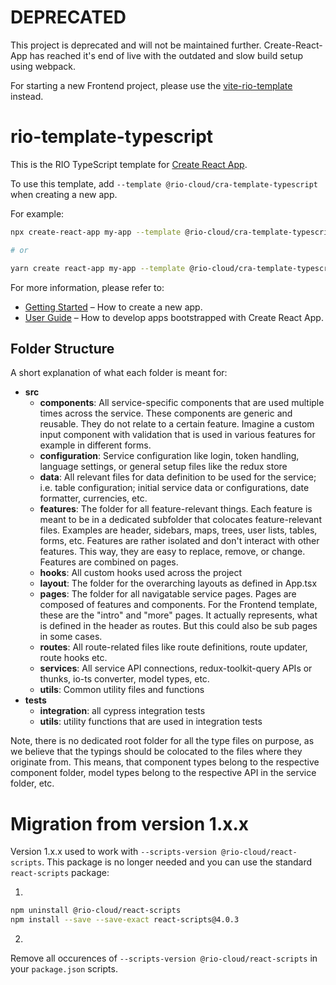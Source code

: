 # DEPRECATED
This project is deprecated and will not be maintained further. Create-React-App has reached it's end of live with the outdated and slow build setup using webpack.

For starting a new Frontend project, please use the [vite-rio-template](https://github.com/rio-cloud/vite-rio-template) instead.

# rio-template-typescript

This is the RIO TypeScript template for [Create React App](https://github.com/facebook/create-react-app).

To use this template, add `--template @rio-cloud/cra-template-typescript` when creating a new app.

For example:

```sh
npx create-react-app my-app --template @rio-cloud/cra-template-typescript --use-npm

# or

yarn create react-app my-app --template @rio-cloud/cra-template-typescript
```

For more information, please refer to:

- [Getting Started](https://create-react-app.dev/docs/getting-started) – How to create a new app.
- [User Guide](https://create-react-app.dev) – How to develop apps bootstrapped with Create React App.

## Folder Structure
A short explanation of what each folder is meant for:

- **src**
    - **components**: All service-specific components that are used multiple times across the service. These components are generic and reusable. They do not relate to a certain feature. Imagine a custom input component with validation that is used in various features for example in different forms.
    - **configuration**: Service configuration like login, token handling, language settings, or general setup files like the redux store
    - **data**: All relevant files for data definition to be used for the service; i.e. table configuration; initial service data or configurations, date formatter, currencies, etc.
    - **features**: The folder for all feature-relevant things. Each feature is meant to be in a dedicated subfolder that colocates feature-relevant files. Examples are header, sidebars, maps, trees, user lists, tables, forms, etc. Features are rather isolated and don't interact with other features. This way, they are easy to replace, remove, or change. Features are combined on pages.
    - **hooks**: All custom hooks used across the project
    - **layout**: The folder for the overarching layouts as defined in App.tsx
    - **pages**: The folder for all navigatable service pages. Pages are composed of features and components. For the Frontend template, these are the "intro" and "more" pages. It actually represents, what is defined in the header as routes. But this could also be sub pages in some cases.
    - **routes**: All route-related files like route definitions, route updater, route hooks etc.
    - **services**: All service API connections, redux-toolkit-query APIs or thunks, io-ts converter, model types, etc.
    - **utils**: Common utility files and functions
- **tests**
    - **integration**: all cypress integration tests
    - **utils**: utility functions that are used in integration tests

Note, there is no dedicated root folder for all the type files on purpose, as we believe that the typings should be colocated to the files where they originate from. This means, that component types belong to the respective component folder, model types belong to the respective API in the service folder, etc.

# Migration from version 1.x.x

Version 1.x.x used to work with `--scripts-version @rio-cloud/react-scripts`.
This package is no longer needed and you can use the standard `react-scripts` package:

1.
```sh
npm uninstall @rio-cloud/react-scripts
npm install --save --save-exact react-scripts@4.0.3
```

2. 
Remove all occurences of `--scripts-version @rio-cloud/react-scripts` in your `package.json` scripts.
